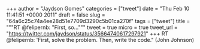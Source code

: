 
+++
author = "Jaydson Gomes"
categories = ["tweet"]
date = "Thu Feb 10 11:41:51 +0000 2011"
draft = false
slug = "64a6c25c74a4ee28d51e7709d3290c5b01ca270f"
tags = ["tweet"]
title = """RT @felipernb: "First, so..."""
tweet = true
micro = true
tweet_url = "https://twitter.com/jaydson/status/35664740617297921"
+++
RT @felipernb: 'First, solve the problem. Then, write the code." (John Johnson)
